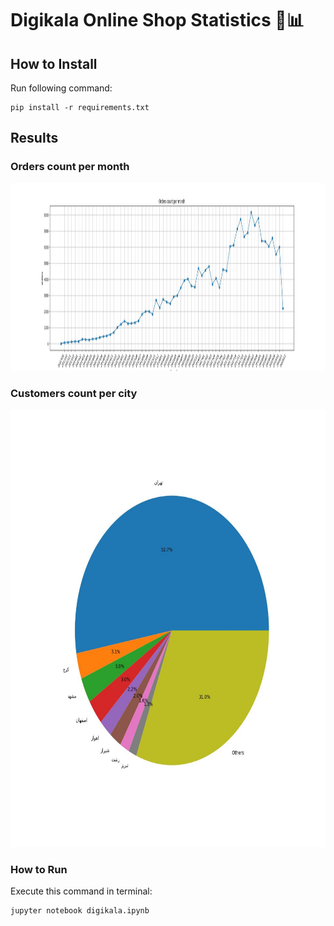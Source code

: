 # Digikala Online Shop Statistics 🛒📊

## How to Install
Run following command:
```
pip install -r requirements.txt
```

## Results
### Orders count per month
<img src="output\1.jpg" width="1200" height="300">

### Customers count per city
<img src="output\2.jpg" width="700" height="700">

### How to Run
Execute this command in terminal:
```
jupyter notebook digikala.ipynb
```
